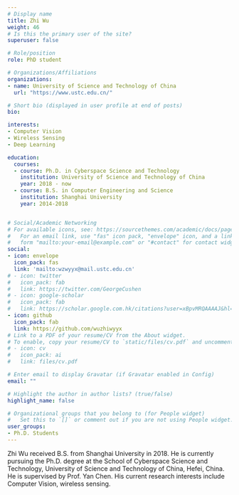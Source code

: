```yaml
---
# Display name
title: Zhi Wu
weight: 46
# Is this the primary user of the site?
superuser: false

# Role/position
role: PhD student

# Organizations/Affiliations
organizations:
- name: University of Science and Technology of China
  url: "https://www.ustc.edu.cn/"

# Short bio (displayed in user profile at end of posts)
bio: 

interests:
- Computer Vision
- Wireless Sensing
- Deep Learning

education:
  courses:
  - course: Ph.D. in Cyberspace Science and Technology
    institution: University of Science and Technology of China
    year: 2018 - now
  - course: B.S. in Computer Engineering and Science
    institution: Shanghai University
    year: 2014-2018


# Social/Academic Networking
# For available icons, see: https://sourcethemes.com/academic/docs/page-builder/#icons
#   For an email link, use "fas" icon pack, "envelope" icon, and a link in the
#   form "mailto:your-email@example.com" or "#contact" for contact widget.
social:
- icon: envelope
  icon_pack: fas
  link: 'mailto:wzwyyx@mail.ustc.edu.cn'
# - icon: twitter
#   icon_pack: fab
#   link: https://twitter.com/GeorgeCushen
# - icon: google-scholar
#   icon_pack: fab
#   link: https://scholar.google.com.hk/citations?user=xBpvMRQAAAAJ&hl=en
- icon: github
  icon_pack: fab
  link: https://github.com/wuzhiwyyx
# Link to a PDF of your resume/CV from the About widget.
# To enable, copy your resume/CV to `static/files/cv.pdf` and uncomment the lines below.
# - icon: cv
#   icon_pack: ai
#   link: files/cv.pdf

# Enter email to display Gravatar (if Gravatar enabled in Config)
email: ""

# Highlight the author in author lists? (true/false)
highlight_name: false

# Organizational groups that you belong to (for People widget)
#   Set this to `[]` or comment out if you are not using People widget.
user_groups:
- Ph.D. Students
---
```


Zhi Wu received B.S. from Shanghai University in 2018. He is currently pursuing the Ph.D. degree at the School of Cyberspace Science and Technology, University of Science and Technology of China, Hefei, China. He is supervised by Prof. Yan Chen. His current research interests include Computer Vision, wireless sensing.